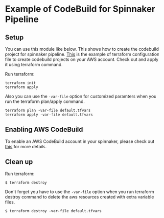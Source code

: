 # Example of CodeBuild for Spinnaker Pipeline

## Setup
You can use this module like below. This shows how to create the codebuild project for spinnaker pipeline. [This](main.tf) is the example of terraform configuration file to create codebuild projects on your AWS account. Check out and apply it using terraform command.

Run terraform:
```
terraform init
terraform apply
```
Also you can use the `-var-file` option for customized paramters when you run the terraform plan/apply command.
```
terraform plan -var-file default.tfvars
terraform apply -var-file default.tfvars
```

## Enabling AWS CodeBuild
To enable an AWS CodeBuild account in your spinnaker, please check out [this](https://github.com/Young-ook/terraform-aws-spinnaker/blob/main/modules/codebuild) for more details.

## Clean up
Run terraform:
```
$ terraform destroy
```
Don't forget you have to use the `-var-file` option when you run terraform destroy command to delete the aws resources created with extra variable files.
```
$ terraform destroy -var-file default.tfvars
```
